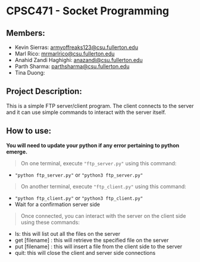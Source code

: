 # CPSC471 - Socket Programming

## Members:
* Kevin Sierras: armyoffreaks123@csu.fullerton.edu
* Marl Rico: mrmarlrico@csu.fullerton.edu
* Anahid Zandi Haghighi: anazandi@csu.fullerton.edu
* Parth Sharma: parthsharma@csu.fullerton.edu
* Tina Duong: 

## Project Description:
This is a simple FTP server/client program. The client connects to the server and it can use simple commands to interact with the server itself.

## How to use:
**You will need to update your python if any error pertaining to python emerge.**

> On one terminal, execute `"ftp_server.py"` using this command: 
* `"python ftp_server.py"` or `"python3 ftp_server.py"`

> On another terminal, execute `"ftp_client.py"` using this command:
* `"python ftp_client.py"` or `"python3 ftp_client.py"`
* Wait for a confirmation server side

> Once connected, you can interact with the server on the client side using these commands: 
* ls: this will list out all the files on the server
* get [filename] : this will retrieve the specified file on the server
* put [filename] : this will insert a file from the client side to the server
* quit: this will close the client and server side connections
